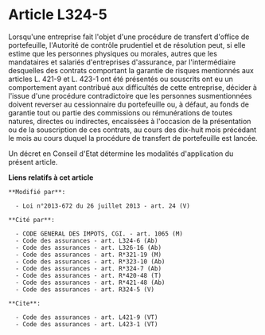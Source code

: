 # Article L324-5

Lorsqu'une entreprise fait l'objet d'une procédure de transfert d'office de portefeuille, l'Autorité de contrôle prudentiel
et de résolution peut, si elle estime que les personnes physiques ou morales, autres que les mandataires et salariés
d'entreprises d'assurance, par l'intermédiaire desquelles des contrats comportant la garantie de risques mentionnés aux
articles L. 421-9 et L. 423-1 ont été présentés ou souscrits ont eu un comportement ayant contribué aux difficultés de cette
entreprise, décider à l'issue d'une procédure contradictoire que les personnes susmentionnées doivent reverser au
cessionnaire du portefeuille ou, à défaut, au fonds de garantie tout ou partie des commissions ou rémunérations de toutes
natures, directes ou indirectes, encaissées à l'occasion de la présentation ou de la souscription de ces contrats, au cours
des dix-huit mois précédant le mois au cours duquel la procédure de transfert de portefeuille est lancée. 

Un décret en Conseil d'Etat détermine les modalités d'application du présent article.

**Liens relatifs à cet article**

	**Modifié par**:

	  - Loi n°2013-672 du 26 juillet 2013 - art. 24 (V)

	**Cité par**:

	  - CODE GENERAL DES IMPOTS, CGI. - art. 1065 (M)
	  - Code des assurances - art. L324-6 (Ab)
	  - Code des assurances - art. L326-16 (Ab)
	  - Code des assurances - art. R*321-19 (M)
	  - Code des assurances - art. R*323-10 (Ab)
	  - Code des assurances - art. R*324-7 (Ab)
	  - Code des assurances - art. R*420-48 (T)
	  - Code des assurances - art. R*421-48 (Ab)
	  - Code des assurances - art. R324-5 (V)

	**Cite**:

	  - Code des assurances - art. L421-9 (VT)
	  - Code des assurances - art. L423-1 (VT)
